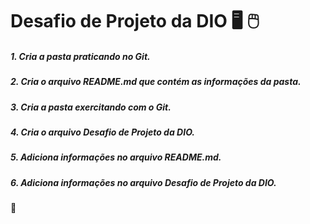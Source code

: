 # **Desafio de Projeto da DIO** :desktop_computer: :computer_mouse: 



##### 1. Cria a pasta praticando no Git.

#####  2. Cria o arquivo README.md que contém as informações da pasta.

#####  3. Cria a pasta exercitando com o Git.

#####   4. Cria o arquivo Desafio de Projeto da DIO.

#####  5. Adiciona informações no arquivo README.md.

#####  6. Adiciona informações no arquivo Desafio de Projeto da DIO.



:call_me_hand: 
